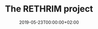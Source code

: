 ---
date: "2019-05-23T00:00:00+02:00"
external_link: http://www.rethrim.eu
image:
  caption: Photo by Paweł Czerwiński on Unsplash
  focal_point: Smart
summary: RETHRIM is an EU sponsored research consortium that has initiated a phase III clinical trial to investigate the usefulness of Mesenchymal Stromal Cells for the treatment of Graft-versus-Host-Disease.
tags:
- CEA
title: The RETHRIM project
---